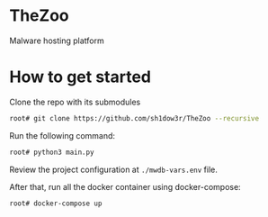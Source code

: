# TheZoo
Malware hosting platform

# How to get started 

Clone the repo with its submodules
```sh
root# git clone https://github.com/sh1dow3r/TheZoo --recursive
```
Run the following command:
```sh
root# python3 main.py 
```

Review the project configuration at `./mwdb-vars.env` file.

After that, run all the docker container using docker-compose:
```sh
root# docker-compose up
```

